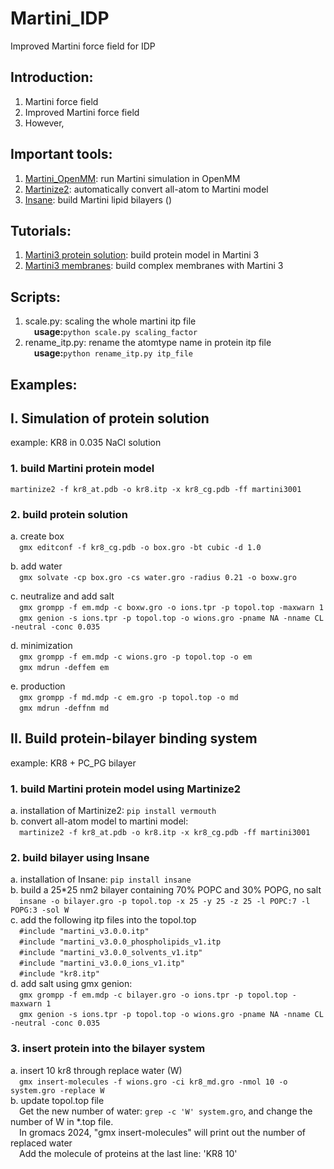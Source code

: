 # Martini_IDP
Improved Martini force field for IDP

## Introduction:   
1. Martini force field
2. Improved Martini force field
3. However,

## Important tools:   
1. [Martini_OpenMM](https://github.com/maccallumlab/martini_openmm): run Martini simulation in OpenMM   
2. [Martinize2](https://github.com/marrink-lab/vermouth-martinize): automatically convert all-atom to Martini model   
3. [Insane](https://github.com/Tsjerk/Insane): build Martini lipid bilayers ()   

## Tutorials:   
1. [Martini3 protein solution](http://cgmartini.nl/index.php/2021-martini-online-workshop/tutorials/564-2-proteins-basic-and-martinize-2): build protein model in Martini 3   
2. [Martini3 membranes](https://www.sciencedirect.com/science/article/pii/S0076687924000946?via%3Dihub#bib14): build complex membranes with Martini 3 

## Scripts:
1. scale.py: scaling the whole martini itp file   
&emsp;**usage:**```python scale.py scaling_factor```
2. rename_itp.py: rename the atomtype name in protein itp file   
&emsp;**usage:**```python rename_itp.py itp_file```

## Examples:
## I. Simulation of protein solution
example: KR8 in 0.035 NaCl solution   
### 1. build Martini protein model
```martinize2 -f kr8_at.pdb -o kr8.itp -x kr8_cg.pdb -ff martini3001```   
### 2. build protein solution
a. create box   
&emsp;```gmx editconf -f kr8_cg.pdb -o box.gro -bt cubic -d 1.0```   

b. add water   
&emsp;```gmx solvate -cp box.gro -cs water.gro -radius 0.21 -o boxw.gro```   

c. neutralize and add salt   
&emsp;```gmx grompp -f em.mdp -c boxw.gro -o ions.tpr -p topol.top -maxwarn 1```   
&emsp;```gmx genion -s ions.tpr -p topol.top -o wions.gro -pname NA -nname CL -neutral -conc 0.035```   

d. minimization   
&emsp;```gmx grompp -f em.mdp -c wions.gro -p topol.top -o em```   
&emsp;```gmx mdrun -deffem em```

e. production   
&emsp;```gmx grompp -f md.mdp -c em.gro -p topol.top -o md```   
&emsp;```gmx mdrun -deffnm md```

## II. Build protein-bilayer binding system   
example: KR8 + PC_PG bilayer   
### 1. build Martini protein model using Martinize2   
a. installation of Martinize2: ```pip install vermouth```   
b. convert all-atom model to martini model:   
&emsp;```martinize2 -f kr8_at.pdb -o kr8.itp -x kr8_cg.pdb -ff martini3001```   
   
### 2. build bilayer using Insane   
a. installation of Insane: ```pip install insane```   
b. build a 25*25 nm2 bilayer containing 70% POPC and 30% POPG, no salt  
&emsp;```insane -o bilayer.gro -p topol.top -x 25 -y 25 -z 25 -l POPC:7 -l POPG:3 -sol W```   
c. add the following itp files into the topol.top   
&emsp;```#include "martini_v3.0.0.itp"```   
&emsp;```#include "martini_v3.0.0_phospholipids_v1.itp```   
&emsp;```#include "martini_v3.0.0_solvents_v1.itp"```   
&emsp;```#include "martini_v3.0.0_ions_v1.itp"```   
&emsp;```#include "kr8.itp"```   
d. add salt using gmx genion:   
&emsp;```gmx grompp -f em.mdp -c bilayer.gro -o ions.tpr -p topol.top -maxwarn 1```   
&emsp;```gmx genion -s ions.tpr -p topol.top -o wions.gro -pname NA -nname CL -neutral -conc 0.035```   

### 3. insert protein into the bilayer system   
a. insert 10 kr8 through replace water (W)   
&emsp;```gmx insert-molecules -f wions.gro -ci kr8_md.gro -nmol 10 -o system.gro -replace W```   
b. update topol.top file   
&emsp;Get the new number of water: ```grep -c 'W' system.gro```, and change the number of W in *.top file.   
&emsp;In gromacs 2024, "gmx insert-molecules" will print out the number of replaced water   
&emsp;Add the molecule of proteins at the last line: 'KR8      10'   